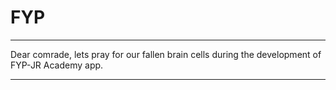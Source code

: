 # FYP
- - - - - - - - - - - - - - - - - - - - - - - - - - - - - - - - - - - - - - - - - - - - - 
Dear comrade, lets pray for our fallen brain cells during the development of FYP-JR Academy app.
- - - - - - - - - - - - - - - - - - - - - - - - - - - - - - - - - - - - - - - - - - - - - 
